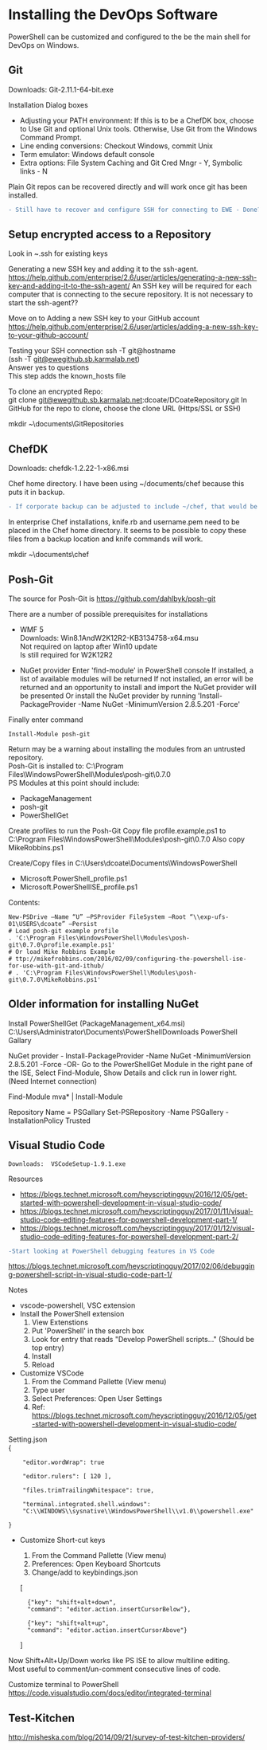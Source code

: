 # Installing the DevOps Software
PowerShell can be customized and configured to the be the main shell for DevOps on Windows.


## Git
Downloads: Git-2.11.1-64-bit.exe

Installation Dialog boxes
* Adjusting your PATH environment:
  If this is to be a ChefDK box, choose to Use Git and optional Unix tools.
  Otherwise, Use Git from the Windows Command Prompt.
* Line ending conversions: Checkout Windows, commit Unix
* Term emulator: Windows default console
* Extra options: File System Caching and Git Cred Mngr - Y, Symbolic links - N


Plain Git repos can be recovered directly and will work once git has been installed.
```diff
- Still have to recover and configure SSH for connecting to EWE - Done??
```

## Setup encrypted access to a Repository
Look in ~\.ssh for existing keys

Generating a new SSH key and adding it to the ssh-agent.
https://help.github.com/enterprise/2.6/user/articles/generating-a-new-ssh-key-and-adding-it-to-the-ssh-agent/
An SSH key will be required for each computer that is connecting to the secure repository.
It is not necessary to start the ssh-agent??

Move on to Adding a new SSH key to your GitHub account
https://help.github.com/enterprise/2.6/user/articles/adding-a-new-ssh-key-to-your-github-account/

Testing your SSH connection
ssh -T git@hostname  
(ssh -T git@ewegithub.sb.karmalab.net)  
	Answer yes to questions  
	This step adds the known_hosts file

To clone an encrypted Repo:  
	git clone git@ewegithub.sb.karmalab.net:dcoate/DCoateRepository.git
	In GitHub for the repo to clone, choose the clone URL (Https/SSL or SSH)

mkdir ~\documents\GitRepositories	

## ChefDK
Downloads:  chefdk-1.2.22-1-x86.msi


Chef home directory. I have been using ~/documents/chef because this puts it in backup.
```diff
- If corporate backup can be adjusted to include ~/chef, that would be more convenient
```

In enterprise Chef installations, knife.rb and username.pem need to be placed in the Chef home directory.
It seems to be possible to copy these files from a backup location and knife commands will work.

mkdir ~\documents\chef

## Posh-Git
The source for Posh-Git is https://github.com/dahlbyk/posh-git

There are a number of possible prerequisites for installations

* WMF 5  
  Downloads:  Win8.1AndW2K12R2-KB3134758-x64.msu  
  Not required on laptop after Win10 update  
  Is still required for W2K12R2

* NuGet provider
  Enter 'find-module' in PowerShell console
    If installed,  a list of available modules will be returned
	If not installed, an error will be returned and an opportunity to install and import the NuGet provider will be presented
	Or install the NuGet provider by running 'Install-PackageProvider -Name NuGet -MinimumVersion 2.8.5.201 -Force'

Finally enter command

	Install-Module posh-git

Return may be a warning about installing the modules from an untrusted repository.  
Posh-Git is installed to:   C:\Program Files\WindowsPowerShell\Modules\posh-git\0.7.0  
PS Modules at this point should include:  
  * PackageManagement
  * posh-git
  * PowerShellGet

Create profiles to run the Posh-Git
	Copy file profile.example.ps1 to C:\Program Files\WindowsPowerShell\Modules\posh-git\0.7.0
	Also copy MikeRobbins.ps1

Create/Copy files in C:\Users\dcoate\Documents\WindowsPowerShell  
  * Microsoft.PowerShell_profile.ps1  
  * Microsoft.PowerShellISE_profile.ps1  

Contents:

	New-PSDrive –Name “U” –PSProvider FileSystem –Root “\\exp-ufs-01\USERS\dcoate” –Persist
	# Load posh-git example profile
	. 'C:\Program Files\WindowsPowerShell\Modules\posh-git\0.7.0\profile.example.ps1'
	# Or load Mike Robbins Example
	# ttp://mikefrobbins.com/2016/02/09/configuring-the-powershell-ise-for-use-with-git-and-ithub/
	# . 'C:\Program Files\WindowsPowerShell\Modules\posh-git\0.7.0\MikeRobbins.ps1'

## Older information for installing NuGet

Install PowerShellGet  (PackageManagement_x64.msi)
	C:\Users\Administrator\Documents\PowerShellDownloads
	PowerShell Gallary

NuGet provider -  Install-PackageProvider -Name NuGet -MinimumVersion 2.8.5.201 -Force
-OR-
Go to the PowerShellGet Module in the right pane of the ISE, Select Find-Module, Show Details and click run in lower right. (Need Internet connection)

Find-Module mva* | Install-Module

Repository Name = PSGallary
Set-PSRepository -Name PSGallery -InstallationPolicy Trusted





## Visual Studio Code
	Downloads:  VSCodeSetup-1.9.1.exe

Resources
* https://blogs.technet.microsoft.com/heyscriptingguy/2016/12/05/get-started-with-powershell-development-in-visual-studio-code/
* https://blogs.technet.microsoft.com/heyscriptingguy/2017/01/11/visual-studio-code-editing-features-for-powershell-development-part-1/
* https://blogs.technet.microsoft.com/heyscriptingguy/2017/01/12/visual-studio-code-editing-features-for-powershell-development-part-2/

```diff
-Start looking at PowerShell debugging features in VS Code
```
https://blogs.technet.microsoft.com/heyscriptingguy/2017/02/06/debugging-powershell-script-in-visual-studio-code-part-1/

Notes
* vscode-powershell, VSC extension
* Install the PowerShell extension
	1. View Extenstions
	2. Put 'PowerShell' in the search box
	3. Look for entry that reads "Develop PowerShell scripts..." (Should be top entry)
	4. Install
	5. Reload
* Customize VSCode
	1. From the Command Pallette (View menu)
	2. Type user
	3. Select Preferences: Open User Settings
	4. Ref: https://blogs.technet.microsoft.com/heyscriptingguy/2016/12/05/get-started-with-powershell-development-in-visual-studio-code/

Setting.json  
	{  
		
		"editor.wordWrap": true

		"editor.rulers": [ 120 ],

		"files.trimTrailingWhitespace": true,

		"terminal.integrated.shell.windows":
		"C:\\WINDOWS\\sysnative\\WindowsPowerShell\\v1.0\\powershell.exe"

	}

* Customize Short-cut keys
	1. From the Command Pallette (View menu)
	2. Preferences: Open Keyboard Shortcuts
	3. Change/add to keybindings.json

	[

		{"key": "shift+alt+down", 
		"command": "editor.action.insertCursorBelow"},
		
		{"key": "shift+alt+up", 
		"command": "editor.action.insertCursorAbove"}

	]

Now Shift+Alt+Up/Down works like PS ISE to allow multiline editing.  
Most useful to comment/un-comment consecutive lines of code.

Customize terminal to PowerShell
https://code.visualstudio.com/docs/editor/integrated-terminal

## Test-Kitchen
http://misheska.com/blog/2014/09/21/survey-of-test-kitchen-providers/
